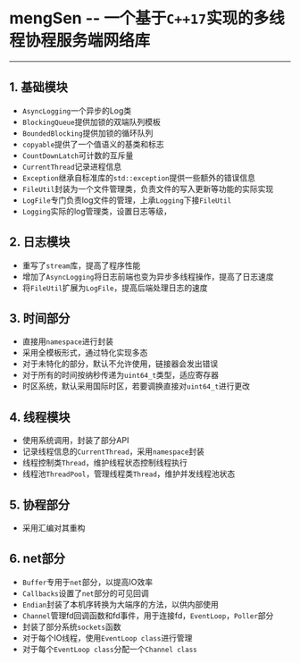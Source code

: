 # mengSen -- 一个基于```C++17```实现的多线程协程服务端网络库
---
## 1. 基础模块
- ```AsyncLogging```一个异步的Log类
- ```BlockingQueue```提供加锁的双端队列模板
- ```BoundedBlocking```提供加锁的循环队列
- ```copyable```提供了一个值语义的基类和标志
- ```CountDownLatch```可计数的互斥量
- ```CurrentThread```记录进程信息
- ```Exception```继承自标准库的```std::exception```提供一些额外的错误信息
- ```FileUtil```封装为一个文件管理类，负责文件的写入更新等功能的实际实现
- ```LogFile```专门负责log文件的管理，上承```Logging```下接```FileUtil```
- ```Logging```实际的log管理类，设置日志等级，

## 2. 日志模块
- 重写了```stream```库，提高了程序性能
- 增加了```AsyncLogging```将日志前端也变为异步多线程操作，提高了日志速度
- 将```FileUtil```扩展为```LogFile```，提高后端处理日志的速度

## 3. 时间部分
- 直接用```namespace```进行封装
- 采用全模板形式，通过特化实现多态
- 对于未特化的部分，默认不允许使用，链接器会发出错误
- 对于所有的时间按纳秒传递为```uint64_t```类型，适应寄存器
- 时区系统，默认采用国际时区，若要调换直接对```uint64_t```进行更改

## 4. 线程模块
- 使用系统调用，封装了部分API
- 记录线程信息的```CurrentThread```，采用```namespace```封装
- 线程控制类```Thread```，维护线程状态控制线程执行
- 线程池```ThreadPool```，管理线程类```Thread```，维护并发线程池状态

## 5. 协程部分
- 采用汇编对其重构

## 6. net部分
- ```Buffer```专用于```net```部分，以提高IO效率
- ```Callbacks```设置了```net```部分的可见回调
- ```Endian```封装了本机序转换为大端序的方法，以供内部使用
- ```Channel```管理fd回调函数和fd事件，用于连接fd，```EventLoop```，```Poller```部分
- 封装了部分系统```sockets```函数
- 对于每个IO线程，使用```EventLoop class```进行管理
- 对于每个```EventLoop class```分配一个```Channel class```
